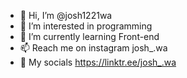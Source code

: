 - 👋 Hi, I’m @josh1221wa
- 👀 I’m interested in programming
- 🌱 I’m currently learning Front-end 
- 📫 Reach me on instagram josh_.wa
- 🔗 My socials https://linktr.ee/josh_.wa

<!---
josh1221wa/josh1221wa is a ✨ special ✨ repository because its `README.md` (this file) appears on your GitHub profile.
You can click the Preview link to take a look at your changes.
--->
